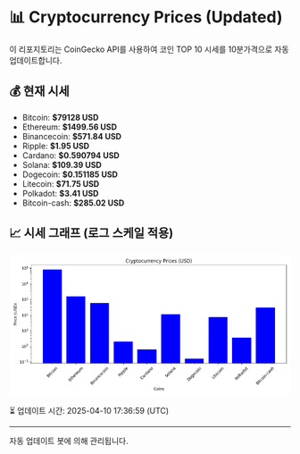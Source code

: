 
# 📊 Cryptocurrency Prices (Updated)

이 리포지토리는 CoinGecko API를 사용하여 코인 TOP 10 시세를 10분가격으로 자동 업데이트합니다.

## 💰 현재 시세
- Bitcoin: **$79128 USD**
- Ethereum: **$1499.56 USD**
- Binancecoin: **$571.84 USD**
- Ripple: **$1.95 USD**
- Cardano: **$0.590794 USD**
- Solana: **$109.39 USD**
- Dogecoin: **$0.151185 USD**
- Litecoin: **$71.75 USD**
- Polkadot: **$3.41 USD**
- Bitcoin-cash: **$285.02 USD**

## 📈 시세 그래프 (로그 스케일 적용)
![Crypto Prices](crypto_prices.png)

⏳ 업데이트 시간: 2025-04-10 17:36:59 (UTC)

---
자동 업데이트 봇에 의해 관리됩니다.
